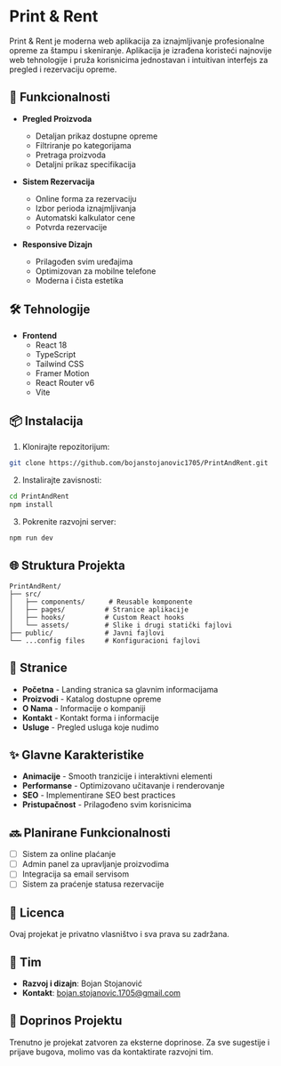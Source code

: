 # Print & Rent

Print & Rent je moderna web aplikacija za iznajmljivanje profesionalne opreme za štampu i skeniranje. Aplikacija je izrađena koristeći najnovije web tehnologije i pruža korisnicima jednostavan i intuitivan interfejs za pregled i rezervaciju opreme.

## 🚀 Funkcionalnosti

- **Pregled Proizvoda**
  - Detaljan prikaz dostupne opreme
  - Filtriranje po kategorijama
  - Pretraga proizvoda
  - Detaljni prikaz specifikacija

- **Sistem Rezervacija**
  - Online forma za rezervaciju
  - Izbor perioda iznajmljivanja
  - Automatski kalkulator cene
  - Potvrda rezervacije

- **Responsive Dizajn**
  - Prilagođen svim uređajima
  - Optimizovan za mobilne telefone
  - Moderna i čista estetika

## 🛠️ Tehnologije

- **Frontend**
  - React 18
  - TypeScript
  - Tailwind CSS
  - Framer Motion
  - React Router v6
  - Vite

## 📦 Instalacija

1. Klonirajte repozitorijum:
```bash
git clone https://github.com/bojanstojanovic1705/PrintAndRent.git
```

2. Instalirajte zavisnosti:
```bash
cd PrintAndRent
npm install
```

3. Pokrenite razvojni server:
```bash
npm run dev
```

## 🌐 Struktura Projekta

```
PrintAndRent/
├── src/
│   ├── components/      # Reusable komponente
│   ├── pages/          # Stranice aplikacije
│   ├── hooks/          # Custom React hooks
│   └── assets/         # Slike i drugi statički fajlovi
├── public/             # Javni fajlovi
└── ...config files     # Konfiguracioni fajlovi
```

## 📱 Stranice

- **Početna** - Landing stranica sa glavnim informacijama
- **Proizvodi** - Katalog dostupne opreme
- **O Nama** - Informacije o kompaniji
- **Kontakt** - Kontakt forma i informacije
- **Usluge** - Pregled usluga koje nudimo

## ✨ Glavne Karakteristike

- **Animacije** - Smooth tranzicije i interaktivni elementi
- **Performanse** - Optimizovano učitavanje i renderovanje
- **SEO** - Implementirane SEO best practices
- **Pristupačnost** - Prilagođeno svim korisnicima

## 🔜 Planirane Funkcionalnosti

- [ ] Sistem za online plaćanje
- [ ] Admin panel za upravljanje proizvodima
- [ ] Integracija sa email servisom
- [ ] Sistem za praćenje statusa rezervacije

## 📄 Licenca

Ovaj projekat je privatno vlasništvo i sva prava su zadržana.

## 👥 Tim

- **Razvoj i dizajn**: Bojan Stojanović
- **Kontakt**: [bojan.stojanovic.1705@gmail.com](mailto:bojan.stojanovic.1705@gmail.com)

## 🤝 Doprinos Projektu

Trenutno je projekat zatvoren za eksterne doprinose. Za sve sugestije i prijave bugova, molimo vas da kontaktirate razvojni tim.
